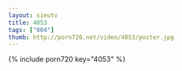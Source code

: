 ```yaml
--- 
layout: sieutv
title: 4053
tags: ["004"]
thumb: http://porn720.net/video/4053/poster.jpg
---
```

{% include porn720 key="4053" %} 
